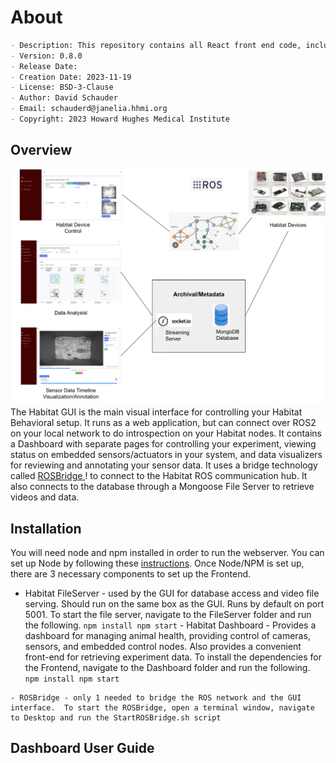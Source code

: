 # About

```markdown
- Description: This repository contains all React front end code, including instructions on setup and best practices.  The frontend is a GUI that can be used as a dashboard for controlling your experiment, viewing status on embedded sensors or actuators in your system, and effectively retrieving data collected during the experiment.
- Version: 0.8.0
- Release Date: 
- Creation Date: 2023-11-19
- License: BSD-3-Clause
- Author: David Schauder
- Email: schauderd@janelia.hhmi.org
- Copyright: 2023 Howard Hughes Medical Institute
```

## Overview
![ ](docs/habitat_GUI.png)
The Habitat GUI is the main visual interface for controlling your Habitat Behavioral setup.  It runs as a web application, but can connect over ROS2 on your local network to do introspection on your Habitat nodes.  It contains a Dashboard with separate pages for controlling your experiment, viewing status on embedded sensors/actuators in your system, and data visualizers for reviewing and annotating your sensor data.  It uses a bridge technology called [ROSBridge ](https://wiki.ros.org/rosbridge_suite)! to connect to the Habitat ROS communication hub.  It also connects to the database through a Mongoose File Server to retrieve videos and data.
    
## Installation
You will need node and npm installed in order to run the webserver.  You can set up Node by following these [instructions](https://docs.npmjs.com/downloading-and-installing-node-js-and-npm).  Once Node/NPM is set up, there are 3 necessary components to set up the Frontend. 

   - Habitat FileServer - used by the GUI for database access and video file serving.  Should run on the same box as the GUI.  Runs by default on port 5001. To start the file server, navigate to the FileServer folder and run the following.
    ```
      npm install
      npm start
    ```
    - Habitat Dashboard -  Provides a dashboard for managing animal health, providing control of cameras, sensors, and embedded control nodes.  Also provides a convenient front-end for retrieving experiment data. To install the dependencies for the Frontend, navigate to the Dashboard folder and run the following.
    ```
      npm install
      npm start
    ```

    - ROSBridge - only 1 needed to bridge the ROS network and the GUI interface.  To start the ROSBridge, open a terminal window, navigate to Desktop and run the StartROSBridge.sh script

## Dashboard User Guide
